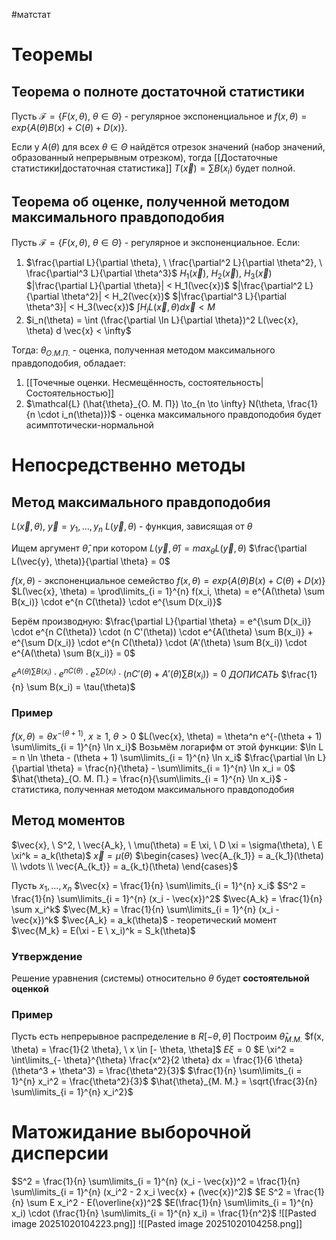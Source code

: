 #матстат 

# Теоремы
## Теорема о полноте достаточной статистики
Пусть $\mathcal{F} = \{ F(x, \theta), \ \theta \in \Theta \}$ - регулярное экспоненциальное и $f(x, \theta) = exp\{ A(\theta) B(x) + C(\theta) + D(x) \}$.

Если у $A(\theta)$ для всех $\theta \in \Theta$ найдётся отрезок значений (набор значений, образованный непрерывным отрезком), тогда [[Достаточные статистики|достаточная статистика]] $T(\vec{x}) = \sum B(x_i)$ будет полной.

## Теорема об оценке, полученной методом максимального правдоподобия
Пусть $\mathcal{F} = \{ F(x, \theta), \ \theta \in \Theta \}$ - регулярное и экспоненциальное.
Если:
1) $\frac{\partial L}{\partial \theta}, \ \frac{\partial^2 L}{\partial \theta^2}, \ \frac{\partial^3 L}{\partial \theta^3}$
	$H_1(\vec{x}), \ H_2(\vec{x}), \ H_3(\vec{x})$
	$|\frac{\partial L}{\partial \theta}| < H_1(\vec{x})$
	$|\frac{\partial^2 L}{\partial \theta^2}| < H_2(\vec{x})$
	$|\frac{\partial^3 L}{\partial \theta^3}| < H_3(\vec{x})$
	$\int H_i L(\vec{x}, \theta) d \vec{x} < M$
2) $i_n(\theta) = \int (\frac{\partial \ln L}{\partial \theta})^2 L(\vec{x}, \theta) d \vec{x} < \infty$

Тогда:
$\theta_{О. М. П.}$ - оценка, полученная методом максимального правдоподобия, обладает:
1) [[Точечные оценки. Несмещённость, состоятельность|Состоятельностью]]
2) $\mathcal{L} (\hat{\theta}_{О. М. П}) \to_{n \to \infty} N(\theta, \frac{1}{n \cdot i_n(\theta)})$ - оценка максимального правдоподобия будет асимптотически-нормальной

# Непосредственно методы
## Метод максимального правдоподобия
$L(\vec{x}, \theta), \ \vec{y} = y_1, \dots, y_n$
$L(\vec{y}, \theta)$ - функция, зависящая от $\theta$

Ищем аргумент $\hat{\theta}$, при котором $L(\vec{y}, \hat{\theta}) = max_{\theta} L(\vec{y}, \theta)$
$\frac{\partial L(\vec{y}, \theta)}{\partial \theta} = 0$

$f(x, \theta)$ - экспоненциальное семейство
$f(x, \theta) = exp\{ A(\theta) B(x) + C(\theta) + D(x) \}$
$L(\vec{x}, \theta) = \prod\limits_{i = 1}^{n} f(x_i, \theta) = e^{A(\theta) \sum B(x_i)} \cdot e^{n C(\theta)} \cdot e^{\sum D(x_i)}$

Берём производную:
$\frac{\partial L}{\partial \theta} = e^{\sum D(x_i)} \cdot e^{n C(\theta)} \cdot (n C'(\theta)) \cdot e^{A(\theta) \sum B(x_i)} + e^{\sum D(x_i)} \cdot e^{n C(\theta)} \cdot (A'(\theta) \sum B(x_i)) \cdot e^{A(\theta) \sum B(x_i)} = 0$

$e^{A(\theta) \sum B(x_i)} \cdot e^{n C(\theta)} \cdot e^{\sum D(x_i)} \cdot (n C'(\theta) + A'(\theta) \sum B(x_i)) = 0$
$ДОПИСАТЬ$
$\frac{1}{n} \sum B(x_i) = \tau(\theta)$

### Пример
$f(x, \theta) = \theta x^{- (\theta + 1)}, \ x \geq 1, \ \theta > 0$
$L(\vec{x}, \theta) = \theta^n e^{-(\theta + 1) \sum\limits_{i = 1}^{n} \ln x_i}$
Возьмём логарифм от этой функции:
$\ln L = n \ln \theta - (\theta + 1) \sum\limits_{i = 1}^{n} \ln x_i$
$\frac{\partial \ln L}{\partial \theta} = \frac{n}{\theta} - \sum\limits_{i = 1}^{n} \ln x_i = 0$
$\hat{\theta}_{О. М. П.} = \frac{n}{\sum\limits_{i = 1}^{n} \ln x_i}$ - статистика, полученная методом максимального правдоподобия

## Метод моментов
$\vec{x}, \ S^2, \ \vec{A_k}, \ \mu(\theta) = E \xi, \ D \xi = \sigma(\theta), \ E \xi^k = a_k(\theta)$
$\vec{x} = \mu(\theta)$
$\begin{cases} \vec{A_{k_1}} = a_{k_1}(\theta) \\ \vdots \\ \vec{A_{k_t}} = a_{k_t}(\theta) \end{cases}$

Пусть $x_1, \dots, x_n$
$\vec{x} = \frac{1}{n} \sum\limits_{i = 1}^{n} x_i$
$S^2 = \frac{1}{n} \sum\limits_{i = 1}^{n} (x_i - \vec{x})^2$
$\vec{A_k} = \frac{1}{n} \sum x_i^k$
$\vec{M_k} = \frac{1}{n} \sum\limits_{i = 1}^{n} (x_i - \vec{x})^k$
$\vec{A_k} = a_k(\theta)$ - теоретический момент
$\vec{M_k} = E(\xi - E \ x_i)^k = S_k(\theta)$

### Утверждение
Решение уравнения (системы) относительно $\theta$ будет **состоятельной оценкой**

### Пример
Пусть есть непрерывное распределение в $R[- \theta, \theta]$
Построим $\hat{\theta}_{М. М.}$
$f(x, \theta) = \frac{1}{2 \theta}, \ x \in [- \theta, \theta]$
$E \xi = 0$
$E \xi^2 = \int\limits_{- \theta}^{\theta} \frac{x^2}{2 \theta} dx = \frac{1}{6 \theta} (\theta^3 + \theta^3) = \frac{\theta^2}{3}$
$\frac{1}{n} \sum\limits_{i = 1}^{n} x_i^2 = \frac{\theta^2}{3}$
$\hat{\theta}_{М. М.} = \sqrt{\frac{3}{n} \sum\limits_{i = 1}^{n} x_i^2}$

# Матожидание выборочной дисперсии
$S^2 = \frac{1}{n} \sum\limits_{i = 1}^{n} (x_i - \vec{x})^2 = \frac{1}{n} \sum\limits_{i = 1}^{n} (x_i^2 - 2 x_i \vec{x} + (\vec{x})^2)$
$E S^2 = \frac{1}{n} \sum E x_i^2 - E(\overline{x})^2$
$E(\frac{1}{n} \sum\limits_{i = 1}^{n} x_i) \cdot (\frac{1}{n} \sum\limits_{i = 1}^{n} x_i) = \frac{1}{n^2}$
![[Pasted image 20251020104223.png]]
![[Pasted image 20251020104258.png]]
